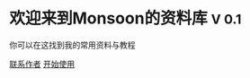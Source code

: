 # 欢迎来到Monsoon的资料库 <small>V 0.1</small>

你可以在这找到我的常用资料与教程

[联系作者](https://www.creatorlia.com/)
[开始使用](/start)

